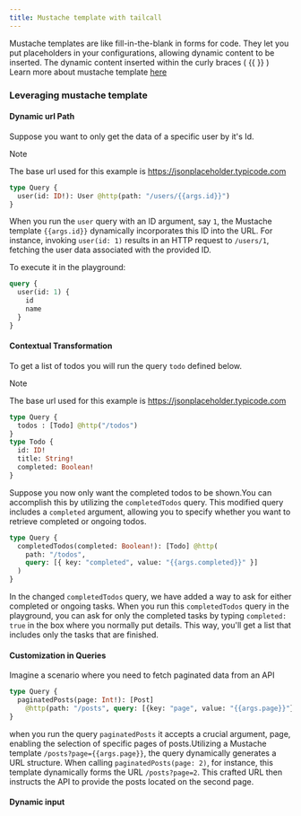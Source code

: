 ```yaml
---
title: Mustache template with tailcall
---
```

Mustache templates are like fill-in-the-blank in forms for code. They let you put placeholders in your configurations, allowing dynamic content to be inserted. The dynamic content inserted within the curly braces ( {{ }} )
Learn more about mustache template [here](https://mustache.github.io/)

### Leveraging mustache template
#### Dynamic url Path 
Suppose you want to only get the data of a specific user by it's Id.

> [!NOTE] 
> The base url used for this example is https://jsonplaceholder.typicode.com

```graphql 
type Query {
  user(id: ID!): User @http(path: "/users/{{args.id}}")
}
```

When you run the `user` query with an ID argument, say `1`, the Mustache template `{{args.id}}` dynamically incorporates this ID into the URL. For instance, invoking `user(id: 1)` results in an HTTP request to `/users/1`, fetching the user data associated with the provided ID.

To execute it in the playground:

```graphql
query {
  user(id: 1) {
    id
    name
  }
}
```

#### Contextual Transformation

To get a list of todos you will run the query `todo` defined below.

> [!NOTE] 
> The base url used for this example is https://jsonplaceholder.typicode.com

```graphql
type Query {
  todos : [Todo] @http("/todos")
}
type Todo {
  id: ID!
  title: String!
  completed: Boolean!
}
```

Suppose you now only want the completed todos to be shown.You can accomplish this by utilizing the `completedTodos` query. This modified query includes a `completed` argument, allowing you to specify whether you want to retrieve completed or ongoing todos.

```graphql
type Query {
  completedTodos(completed: Boolean!): [Todo] @http(
    path: "/todos",
    query: [{ key: "completed", value: "{{args.completed}}" }]
  )
}
```

In the changed `completedTodos` query, we have added a way to ask for either completed or ongoing tasks. When you run this `completedTodos` query in the playground, you can ask for only the completed tasks by typing `completed: true` in the box where you normally put details. This way, you'll get a list that includes only the tasks that are finished.

#### Customization in Queries

Imagine a scenario where you need to fetch paginated data from an API

```graphql
type Query {
  paginatedPosts(page: Int!): [Post]
    @http(path: "/posts", query: [{key: "page", value: "{{args.page}}"}])
}
```
 when you run the query `paginatedPosts` it accepts a crucial argument, page, enabling the selection of specific pages of posts.Utilizing a Mustache template `/posts?page={{args.page}}`, the query dynamically generates a URL structure. When calling `paginatedPosts(page: 2)`, for instance, this template dynamically forms the URL `/posts?page=2`. This crafted URL then instructs the API to provide the posts located on the second page.

#### Dynamic input